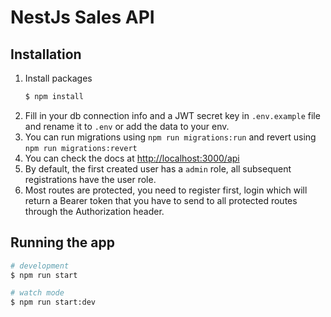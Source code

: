 # NestJs Sales API

## Installation

1. Install packages
    ```bash
    $ npm install
    ```
2. Fill in your db connection info and a JWT secret key in `.env.example` file and rename it to `.env` or add the data to your env.
3. You can run migrations using `npm run migrations:run` and revert using `npm run migrations:revert`
4. You can check the docs at [http://localhost:3000/api](http://localhost:3000/api)
5. By default, the first created user has a `admin` role, all subsequent registrations have the user role.
6. Most routes are protected, you need to register first, login which will return a Bearer token that you have to send to all protected routes through the Authorization header. 

## Running the app

```bash
# development
$ npm run start

# watch mode
$ npm run start:dev

```

